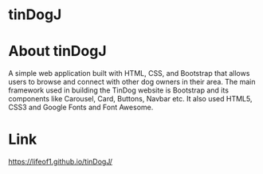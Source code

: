 # tinDogJ

# About tinDogJ
A simple web application built with HTML, CSS, and Bootstrap that allows users to browse and connect with other dog owners in their area. The main framework used in building the TinDog website is Bootstrap and its components like Carousel, Card, Buttons, Navbar etc. It also used HTML5, CSS3 and Google Fonts and Font Awesome.

# Link
https://lifeof1.github.io/tinDogJ/

